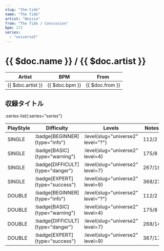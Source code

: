 ```yaml
---
slug: "the-tide"
name: "The Tide"
artist: "Noisia"
from: "The Tide / Concussion"
bpm: 172
series:
  - "universe2"
---
```


# {{ $doc.name }} / {{ $doc.artist }}

|Artist|BPM|From|
|------|---|----|
|{{ $doc.artist }}|{{ $doc.bpm }}|{{ $doc.from }}|

## 収録タイトル

:series-list{:series="series"}

|PlayStyle|Difficulty|Levels|Notes|Movie|
|---------|----------|------|-----|-----|
|SINGLE| :badge[BEGINNER]{type="info"}|<div class="field is-grouped is-grouped-multiline"> :level{slug="universe2" level="?"}</div>|112/2||
|SINGLE| :badge[BASIC]{type="warning"}|<div class="field is-grouped is-grouped-multiline"> :level{slug="universe2" level=4}</div>|175/8||
|SINGLE| :badge[DIFFICULT]{type="danger"}|<div class="field is-grouped is-grouped-multiline"> :level{slug="universe2" level=7}</div>|267/18||
|SINGLE| :badge[EXPERT]{type="success"}|<div class="field is-grouped is-grouped-multiline"> :level{slug="universe2" level=9}</div>|368/23||
|DOUBLE| :badge[BEGINNER]{type="info"}|<div class="field is-grouped is-grouped-multiline"> :level{slug="universe2" level="?"}</div>|112/2||
|DOUBLE| :badge[BASIC]{type="warning"}|<div class="field is-grouped is-grouped-multiline"> :level{slug="universe2" level=4}</div>|175/8||
|DOUBLE| :badge[DIFFICULT]{type="danger"}|<div class="field is-grouped is-grouped-multiline"> :level{slug="universe2" level=7}</div>|268/14||
|DOUBLE| :badge[EXPERT]{type="success"}|<div class="field is-grouped is-grouped-multiline"> :level{slug="universe2" level=9}</div>|367/17||
